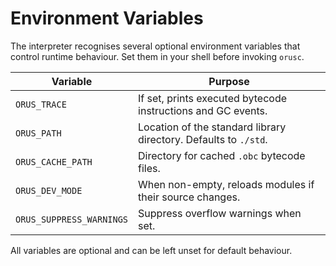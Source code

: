 # Environment Variables

The interpreter recognises several optional environment variables that
control runtime behaviour. Set them in your shell before invoking
`orusc`.

| Variable | Purpose |
| -------- | ------- |
| `ORUS_TRACE` | If set, prints executed bytecode instructions and GC events. |
| `ORUS_PATH` | Location of the standard library directory. Defaults to `./std`. |
| `ORUS_CACHE_PATH` | Directory for cached `.obc` bytecode files. |
| `ORUS_DEV_MODE` | When non-empty, reloads modules if their source changes. |
| `ORUS_SUPPRESS_WARNINGS` | Suppress overflow warnings when set. |

All variables are optional and can be left unset for default behaviour.
